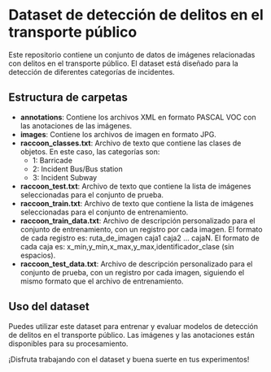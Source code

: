 # Dataset de detección de delitos en el transporte público

Este repositorio contiene un conjunto de datos de imágenes relacionadas con delitos en el transporte público. El dataset está diseñado para la detección de diferentes categorías de incidentes.

## Estructura de carpetas

- **annotations**: Contiene los archivos XML en formato PASCAL VOC con las anotaciones de las imágenes.
- **images**: Contiene los archivos de imagen en formato JPG.
- **raccoon_classes.txt**: Archivo de texto que contiene las clases de objetos. En este caso, las categorías son:
    - 1: Barricade
    - 2: Incident Bus/Bus station
    - 3: Incident Subway
- **raccoon_test.txt**: Archivo de texto que contiene la lista de imágenes seleccionadas para el conjunto de prueba.
- **raccoon_train.txt**: Archivo de texto que contiene la lista de imágenes seleccionadas para el conjunto de entrenamiento.
- **raccoon_train_data.txt**: Archivo de descripción personalizado para el conjunto de entrenamiento, con un registro por cada imagen. El formato de cada registro es: ruta_de_imagen caja1 caja2 ... cajaN. El formato de cada caja es: x_min,y_min,x_max,y_max,identificador_clase (sin espacios).
- **raccoon_test_data.txt**: Archivo de descripción personalizado para el conjunto de prueba, con un registro por cada imagen, siguiendo el mismo formato que el archivo de entrenamiento.

## Uso del dataset

Puedes utilizar este dataset para entrenar y evaluar modelos de detección de delitos en el transporte público. Las imágenes y las anotaciones están disponibles para su procesamiento.

¡Disfruta trabajando con el dataset y buena suerte en tus experimentos!
